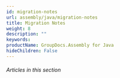 ```yaml
---
id: migration-notes
url: assembly/java/migration-notes
title: Migration Notes
weight: 8
description: ""
keywords: 
productName: GroupDocs.Assembly for Java
hideChildren: False
---
```

###### Articles in this section
